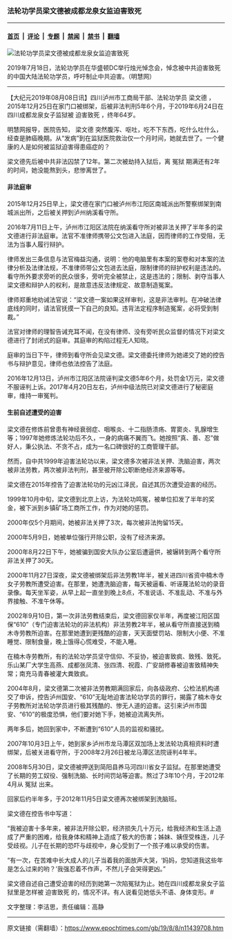### 法轮功学员梁文德被成都龙泉女监迫害致死

---

#### [首页](../../../..?n11439708) &nbsp;|&nbsp; [评论](../../../../../epoch-comment?n11439708) &nbsp;|&nbsp; [专题](../../../../../epoch-special?n11439708) &nbsp;|&nbsp; [禁闻](../../../../../epoch-news?n11439708) &nbsp;|&nbsp; [禁书](../../../../../books?n11439708) &nbsp;|&nbsp; [翻墙](https://github.com/gfw-breaker/nogfw/blob/master/README.md?n11439708)


<div><img alt="法轮功学员梁文德被成都龙泉女监迫害致死" class="attachment-djy_600_400 size-djy_600_400 wp-post-image" src="https://i.epochtimes.com/assets/uploads/2019/08/2019-7-19-mh-dc-vigil-11-600x400.jpg"/>
<div class="caption">
 <p>
  2019年7月18日，法轮功学员在华盛顿DC举行烛光悼念会，悼念被中共迫害致死的中国大陆法轮功学员，呼吁制止中共迫害。（明慧网）
 </p>
</div></div><hr/><div class="post_content" id="artbody" itemprop="articleBody">
 <!-- article content begin -->
 <p>
  【大纪元2019年08月08日讯】四川泸州市工商局干部、法轮功学员
  <ok href="https://www.epochtimes.com/gb/tag/%E6%A2%81%E6%96%87%E5%BE%B7.html">
   梁文德
  </ok>
  ，2015年12月25日在家门口被绑架，后被非法判刑5年6个月，于2019年6月24日在四川成都龙泉女子监狱被
  <ok href="https://www.epochtimes.com/gb/tag/%E8%BF%AB%E5%AE%B3%E8%87%B4%E6%AD%BB.html">
   迫害致死
  </ok>
  ，终年64岁。
 </p>
 <p>
  明慧网报导，医院告知，
  <ok href="https://www.epochtimes.com/gb/tag/%E6%A2%81%E6%96%87%E5%BE%B7.html">
   梁文德
  </ok>
  突然腹泻、呕吐，吃不下东西，吃什么吐什么，经查是肺癌晚期。从“发病”到在监狱医院救治仅一个月时间，她就去世了。一个健康的人是如何被监狱迫害得患癌症的？
 </p>
 <p>
  梁文德先后被中共非法囚禁了12年。第二次被劫持入狱后，离
  <ok href="https://www.epochtimes.com/gb/tag/%E5%86%A4%E7%8B%B1.html">
   冤狱
  </ok>
  期满还有2年的时间，她没能熬到头，悲惨离世了。
 </p>
 <h4>
  非法庭审
 </h4>
 <p>
  2015年12月25日早上，梁文德在家门口被泸州市江阳区南城派出所警察绑架到南城派出所，之后被关押到泸州纳溪看守所。
 </p>
 <p>
  2016年7月11日上午，泸州市江阳区法院在纳溪看守所对被非法关押了半年多的梁文德进行非法庭审。法官不准律师携带公文包进入法庭，因而律师的工作受阻，无法为当事人履行辩护。
 </p>
 <p>
  律师发出三条信息与法官梅益沟通，说明：他的电脑里有本案的案卷和对本案的法律分析及法律法规，不准律师带公文包进去法庭，限制律师的辩护权利是违法的。看守所外要求旁听的民众很多，旁听完全被禁止，这是违法的；限制、剥夺当事人梁文德和辩护人的权利，是故意违反法律规定、故意制造冤案。
 </p>
 <p>
  律师郑重地劝诫法官说：“梁文德一案如果这样审判，这是非法审判。在冲破法律底线的同时，请法官抚摸一下自己的良知。违背法定程序制造冤案，必将受到制裁。”
 </p>
 <p>
  法官对律师的理智告诫充耳不闻，在没有律师、没有旁听民众监督的情况下对梁文德进行了封闭式的庭审。其庭审的构陷过程无人知晓。
 </p>
 <p>
  庭审的当日下午，律师到看守所会见梁文德。梁文德委托律师为她递交了她的控告书与辩护意见，律师也依法控告了法庭。
 </p>
 <p>
  2016年12月13日，泸州市江阳区法院诬判梁文德5年6个月，处罚金1万元，梁文德不服诬判上诉。2017年4月20日左右，泸州中级法院已对梁文德进行了秘密庭审，维持一审冤判。
 </p>
 <h4>
  生前自述遭受的迫害
 </h4>
 <p>
  梁文德在修炼前曾患有神经衰弱症、咽喉炎、十二指肠溃疡、胃窦炎、乳腺增生等；1997年她修炼法轮功后不久，一身的病痛不翼而飞。她按照“真、善、忍”做好人，秉公执法、不贪不占，成为一名口碑很好的工商管理干部。
 </p>
 <p>
  然而，自中共1999年迫害法轮功以来，梁文德多次被非法关押、洗脑迫害，两次被非法劳教，两次被非法判刑，甚至被开除公职断绝经济来源等等。
 </p>
 <p>
  梁文德在2015年控告了迫害法轮功的元凶江泽民，自述其历次遭受迫害的经历。
 </p>
 <p>
  1999年10月中旬，梁文德到北京上访，为法轮功鸣冤，被单位扣发了半年的奖金，被下派到乡镇矿场工商所工作，作为对她的惩罚。
 </p>
 <p>
  2000年仅5个月期间，她被非法关押了3次，每次被非法拘留15天。
 </p>
 <p>
  2000年5月9日，她被单位强行开除公职，没有了经济来源。
 </p>
 <p>
  2000年8月22日下午，她被骗到国安大队办公室后遭逼供，被辗转到两个看守所非法关押了30天。
 </p>
 <p>
  2000年11月27日深夜，梁文德被绑架后非法劳教1年半，被关进四川省资中楠木寺女子劳教所遭受迫害。在那里，她遭洗脑迫害，每天被逼看、听诬蔑法轮功的录音录像。每天坐军姿，从早上起一直坐到晚上8点，不准说话、不准乱动、不准与外界接触、不准午休等。
 </p>
 <p>
  2002年9月10日，第一次非法劳教结束后，梁文德回家仅半年，再度被江阳区国保“610”（专门迫害法轮功的非法机构）非法劳教2年半，被从看守所直接送到楠木寺劳教所迫害。在那里她遭到更残酷的迫害，天天面壁罚站、限制大小便、不准睡觉、限制食量，晚上饿得心慌难受，不能入睡。
 </p>
 <p>
  在楠木寺劳教所，有的法轮功学员坚守信仰、不妥协，被迫害致疯、致残、致死。乐山某厂大学生高燕、成都张凤清、张四清、祝霞、广安胡修春被迫害致精神失常；南充马青春被灌大粪致疯。
 </p>
 <p>
  2004年8月，梁文德第二次被非法劳教期满回家后，向各级政府、公检法机构递交了申诉，控告泸州国安、“610”无耻地迫害法轮功学员的罪行，揭露了楠木寺女子劳教所对法轮功学员进行极其残酷的、惨无人道的迫害。这引来泸州市国安、“610”的极度恐惧，他们要对她下手，她被迫流离失所。
 </p>
 <p>
  两年多后，她回到家中，不断遭到“610”人员的监视和骚扰。
 </p>
 <p>
  2007年10月3日上午，她到家乡泸州市龙马潭区双加场上发法轮功真相资料时遭绑架，后被关进看守所，于2008年2月26日被龙马潭区法院诬判4年半。
 </p>
 <p>
  2008年5月30日，梁文德被押送到简阳县养马河四川省女子监狱。在那里她遭受了长期的劳工奴役、强制洗脑、长时间罚站等迫害。熬过了3年10个月，于2012年4月从
  <ok href="https://www.epochtimes.com/gb/tag/%E5%86%A4%E7%8B%B1.html">
   冤狱
  </ok>
  出来。
 </p>
 <p>
  回家后约半年多，于2012年11月5日梁文德再次被绑架到洗脑班。
 </p>
 <p>
  梁文德在控告书中写道：
 </p>
 <p>
  “我被迫害十多年来，被非法开除公职，经济损失几十万元，给我经济和生活上造成了严重的困难，给我身体和精神上造成了极大的伤害；姊妹、姨侄受株连，儿子受歧视。儿子在长期的恐吓与歧视中，身心受到了一个孩子难以承受的伤害。
 </p>
 <p>
  “有一次，在苦难中长大成人的儿子当着我的面放声大哭，‘妈妈，您知道我这些年是怎么过来的哟？’我强忍着不作声，不然儿子会哭得更凶。”
 </p>
 <p>
  梁文德自述自己遭受迫害的经历到她第一次陷冤狱为止。她在四川成都龙泉女子监狱里是怎样被
  <ok href="https://www.epochtimes.com/gb/tag/%E8%BF%AB%E5%AE%B3%E8%87%B4%E6%AD%BB.html">
   迫害致死
  </ok>
  的，情况不详。有人说看见她低头不语、身体变形。#
 </p>
 <p>
  文字整理：李洁思，责任编辑：高静
 </p>
 <!-- article content end -->
 <div id="below_article_ad">
 </div>
</div>


---

原文链接（需翻墙）：https://www.epochtimes.com/gb/19/8/8/n11439708.htm
